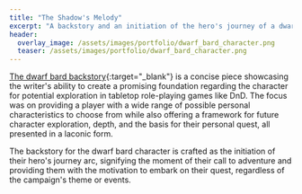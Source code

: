 ```yaml
---
title: "The Shadow's Melody"
excerpt: "A backstory and an initiation of the hero's journey of a dwarf bard character for tabletop role-playing games such as Dungeons and Dragons"
header:
  overlay_image: /assets/images/portfolio/dwarf_bard_character.png
  teaser: /assets/images/portfolio/dwarf_bard_character.png
---
```


[The dwarf bard backstory](https://drive.google.com/file/d/1BsVojv88Vm5jYXYzDCCSVtN56gM9EwAs/view?usp=sharing){:target="\_blank"} is a concise piece showcasing the writer's ability to create a promising foundation regarding the character for potential exploration in tabletop role-playing games like DnD. The focus was on providing a player with a wide range of possible personal characteristics to choose from while also offering a framework for future character exploration, depth, and the basis for their personal quest, all presented in a laconic form.

The backstory for the dwarf bard character is crafted as the initiation of their hero's journey arc, signifying the moment of their call to adventure and providing them with the motivation to embark on their quest, regardless of the campaign's theme or events.
